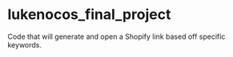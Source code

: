 # lukenocos_final_project
Code that will generate and open a Shopify link based off specific keywords.
